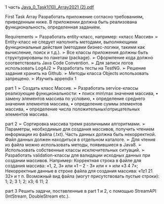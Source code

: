 1 часть
[Java_0_Task1(10)_Array2021 (2).pdf](https://github.com/SashaWormsik/epamArray/files/8149068/Java_0_Task1.10._Array2021.2.pdf)

First Task Array
Разработать приложение согласно требованиям, приведенным ниже. В 
приложении должна быть реализована функциональность, определенная 
заданием. 

Requirements
➢ Разработать entity-класс, например: «класс Массив»
➢ Entity-класс не следует наполнять методами, выполняющими функциональные действия 
(методами бизнес-логики, такими как вычисление, поиск и т.д.).
➢ Все классы приложения должны быть структурированы по пакетам (package).
➢ Оформление кода должно соответствовать Java Code Convention.
➢ Для записи логов использовать Log4J2
➢ Разработать тесты на TestNG.
➢ Решение задания хранить на Github.
➢ Методы класса Objects использовать запрещено.
➢ Изучить appendix 1

part 1
➢ Создать класс Массив.
➢ Разработать service-классы реализующие функциональности: 
• поиск min\max значения массива, 
• замену элементов массива по условию, 
• определение среднего значения элементов массива, 
• определение суммы элементов массива,
• определение числа положительных\отрицательных элементов массива.

part 2
➢ Сортировка массива тремя различными алгоритмами.
➢ Параметры, необходимые для создания массивов, получить чтением информации из файла 
(.txt). Часть данных должна быть некорректной. Файл данных должен находиться в 
отдельном каталоге.
➢ Для чтения из файла можно использовать методы, появившиеся в Java8.
➢ Использовать собственные классы исключительных ситуаций.
➢ Разработать validation-классы для валидации исходных данных при создании массивов.
Например: 
Корректная строка в файле для создания массива: «1, 2, 3» или «1 – 2 - 3» или « » или «3 4 7»;
Некорректные данные в строке файла для создания массива: «1z1 21 32» и т п. 
Возможный вид файла (могут присутствовать пустые строки):
1; 2; 3
1; 2; x3; 6
11; 2

part 3
Решить задачи, поставленные в part 1 и 2, с помощью StreamAPI (IntStream, DoubleStream etc.).
